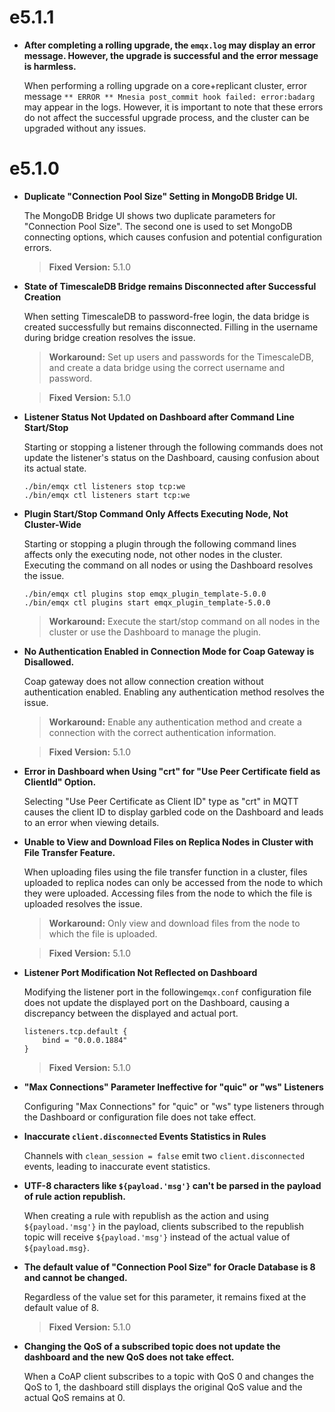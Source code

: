 # e5.1.1

-   **After completing a rolling upgrade, the `emqx.log` may display an error message. However, the upgrade is successful and the error message is harmless.**

    When performing a rolling upgrade on a core+replicant cluster, error message `** ERROR ** Mnesia post_commit hook failed: error:badarg` may appear in the logs. However, it is important to note that these errors do not affect the successful upgrade process, and the cluster can be upgraded without any issues.

# e5.1.0

-   **Duplicate "Connection Pool Size" Setting in MongoDB Bridge UI.**

    The MongoDB Bridge UI shows two duplicate parameters for "Connection Pool Size". The second one is used to set MongoDB connecting options, which causes confusion and potential configuration errors.

    > **Fixed Version:** 5.1.0

-   **State of TimescaleDB Bridge remains Disconnected after Successful Creation**

    When setting TimescaleDB to password-free login, the data bridge is created successfully but remains disconnected. Filling in the username during bridge creation resolves the issue.

    > **Workaround:**
    > Set up users and passwords for the TimescaleDB, and create a data bridge using the correct username and password.

    > **Fixed Version:** 5.1.0

-   **Listener Status Not Updated on Dashboard after Command Line Start/Stop**

    Starting or stopping a listener through the following commands does not update the listener's status on the Dashboard, causing confusion about its actual state.

    ```
    ./bin/emqx ctl listeners stop tcp:we
    ./bin/emqx ctl listeners start tcp:we
    ```

-   **Plugin Start/Stop Command Only Affects Executing Node, Not Cluster-Wide**

    Starting or stopping a plugin through the following command lines affects only the executing node, not other nodes in the cluster. Executing the command on all nodes or using the Dashboard resolves the issue.

    ```
    ./bin/emqx ctl plugins stop emqx_plugin_template-5.0.0
    ./bin/emqx ctl plugins start emqx_plugin_template-5.0.0
    ```

    > **Workaround:**
    > Execute the start/stop command on all nodes in the cluster or use the Dashboard to manage the plugin.

-   **No Authentication Enabled in Connection Mode for Coap Gateway is Disallowed.**

    Coap gateway does not allow connection creation without authentication enabled. Enabling any authentication method resolves the issue.

    > **Workaround:**
    > Enable any authentication method and create a connection with the correct authentication information.

    > **Fixed Version:** 5.1.0

-   **Error in Dashboard when Using "crt" for "Use Peer Certificate field as ClientId" Option.**

    Selecting "Use Peer Certificate as Client ID" type as "crt" in MQTT causes the client ID to display garbled code on the Dashboard and leads to an error when viewing details.

-   **Unable to View and Download Files on Replica Nodes in Cluster with File Transfer Feature.**

    When uploading files using the file transfer function in a cluster, files uploaded to replica nodes can only be accessed from the node to which they were uploaded. Accessing files from the node to which the file is uploaded resolves the issue.

    > **Workaround:**
    > Only view and download files from the node to which the file is uploaded.

    > **Fixed Version:** 5.1.0

-   **Listener Port Modification Not Reflected on Dashboard**

    Modifying the listener port in the following`emqx.conf` configuration file does not update the displayed port on the Dashboard, causing a discrepancy between the displayed and actual port.

    ```
    listeners.tcp.default {
        bind = "0.0.0.1884"
    }
    ```

    > **Fixed Version:** 5.1.0

-   **"Max Connections" Parameter Ineffective for "quic" or "ws" Listeners**

    Configuring "Max Connections" for "quic" or "ws" type listeners through the Dashboard or configuration file does not take effect.

-   **Inaccurate `client.disconnected` Events Statistics in Rules**

    Channels with `clean_session = false` emit two `client.disconnected` events, leading to inaccurate event statistics.

-   **UTF-8 characters like `${payload.'msg'}` can't be parsed in the payload of rule action republish.**

    When creating a rule with republish as the action and using `${payload.'msg'}` in the payload, clients subscribed to the republish topic will receive `${payload.'msg'}` instead of the actual value of `${payload.msg}`.

-   **The default value of "Connection Pool Size" for Oracle Database is 8 and cannot be changed.**

    Regardless of the value set for this parameter, it remains fixed at the default value of 8.

    > **Fixed Version:** 5.1.0

-   **Changing the QoS of a subscribed topic does not update the dashboard and the new QoS does not take effect.**

    When a CoAP client subscribes to a topic with QoS 0 and changes the QoS to 1, the dashboard still displays the original QoS value and the actual QoS remains at 0.
